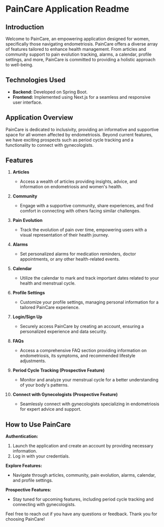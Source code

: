 # PainCare Application Readme

## Introduction

Welcome to PainCare, an empowering application designed for women, specifically those navigating endometriosis. PainCare offers a diverse array of features tailored to enhance health management. From articles and community support to pain evolution tracking, alarms, a calendar, profile settings, and more, PainCare is committed to providing a holistic approach to well-being.

## Technologies Used

- **Backend:** Developed on Spring Boot.
- **Frontend:** Implemented using Next.js for a seamless and responsive user interface.

## Application Overview

PainCare is dedicated to inclusivity, providing an informative and supportive space for all women affected by endometriosis. Beyond current features, we have exciting prospects such as period cycle tracking and a functionality to connect with gynecologists.

## Features

1. **Articles**
   - Access a wealth of articles providing insights, advice, and information on endometriosis and women's health.

2. **Community**
   - Engage with a supportive community, share experiences, and find comfort in connecting with others facing similar challenges.

3. **Pain Evolution**
   - Track the evolution of pain over time, empowering users with a visual representation of their health journey.

4. **Alarms**
   - Set personalized alarms for medication reminders, doctor appointments, or any other health-related events.

5. **Calendar**
   - Utilize the calendar to mark and track important dates related to your health and menstrual cycle.

6. **Profile Settings**
   - Customize your profile settings, managing personal information for a tailored PainCare experience.

7. **Login/Sign Up**
   - Securely access PainCare by creating an account, ensuring a personalized experience and data security.

8. **FAQs**
   - Access a comprehensive FAQ section providing information on endometriosis, its symptoms, and recommended lifestyle adjustments.

9. **Period Cycle Tracking (Prospective Feature)**
   - Monitor and analyze your menstrual cycle for a better understanding of your body's patterns.

10. **Connect with Gynecologists (Prospective Feature)**
    - Seamlessly connect with gynecologists specializing in endometriosis for expert advice and support.

## How to Use PainCare

**Authentication:**
1. Launch the application and create an account by providing necessary information.
2. Log in with your credentials.

**Explore Features:**
- Navigate through articles, community, pain evolution, alarms, calendar, and profile settings.

**Prospective Features:**
- Stay tuned for upcoming features, including period cycle tracking and connecting with gynecologists.

Feel free to reach out if you have any questions or feedback. Thank you for choosing PainCare!

